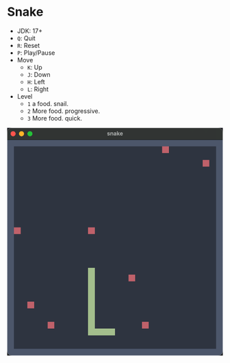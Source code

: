 # Snake

* JDK: 17+
* `Q`: Quit
* `R`: Reset
* `P`: Play/Pause
* Move
    * `K`: Up
    * `J`: Down
    * `H`: Left
    * `L`: Right
* Level
    * `1` a food. snail.
    * `2` More food. progressive.
    * `3` More food. quick.

![game](assets/game.png)
